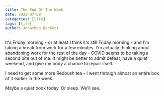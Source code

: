 ```yaml
---
title: The End Of The Week
date: 2022-07-08
categories: [life]
tags: [life]
author: Jonathan Beckett
---
```


It's Friday morning - or at least I think it's still Friday morning - and I'm taking a break from work for a few minutes. I'm actually thinking about abandoning work for the rest of the day - COVID seems to be taking a second bite out of me. It might be better to admit defeat, have a quiet weekend, and give my body a chance to repair itself.

I need to get some more Redbush tea - I went through almost an entire box of it earlier in the week.

Maybe a quiet book today. Or sleep. We'll see.